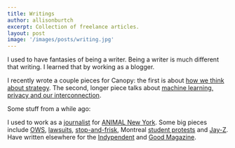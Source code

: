 ```yaml
---
title: Writings
author: allisonburtch
excerpt: Collection of freelance articles.
layout: post
image: '/images/posts/writing.jpg'
---
```


I used to have fantasies of being a writer. Being a writer is much different that writing. I learned that by working as a blogger. 

I recently wrote a couple pieces for Canopy: the first is about [how we think about strategy](https://canopy.cr/post/how-we-think-about-strategy-at-canopy). The second, longer piece talks about [machine learning, privacy and our interconnection](https://canopy.cr/post/why-is-big-tech-pivoting-on-privacy). 

Some stuff from a while ago:

I used to work as a [journalist][1] for [ANIMAL New York][2]. Some big pieces include [OWS][3], [lawsuits][4], [stop-and-frisk][5], Montreal [student protests][6] and [Jay-Z][7]. Have written elsewhere for the [Indypendent][8] and [Good Magazine][9].


 [1]: http://www.animalnewyork.com/author/allison/
 [2]: http://animalnewyork.com/
 [3]:http://www.animalnewyork.com/2012/global-political-crisis-why-occupiers-dont-care-if-you-think-occupy-is-dead/
 [4]: http://www.animalnewyork.com/2012/ows-librarians-suing-bloomberg-for-property-destruction-but-it-was-never-about-the-books/
 [5]: http://www.animalnewyork.com/2012/fact-checking-fun-with-ray-kelly/
 [6]: http://www.animalnewyork.com/2012/500000-in-montreal-say-fuck-you-to-emergency-protest-bill/
 [7]: http://www.animalnewyork.com/2012/anarchism-in-no-church-in-the-wild-as-seen-from-kanye-west-and-jay-zs-ivory-tower/
 [8]: http://www.indypendent.org/2012/03/30/sex-workers-shadows
 [9]: http://www.good.is/members/allisonburtch
